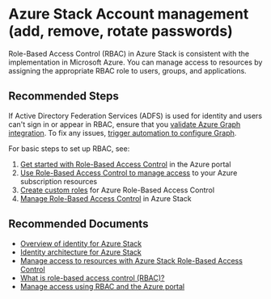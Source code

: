<properties
  pagetitle="Azure Stack Account management (add, remove, rotate passwords)"
  service="microsoft.azurestack"
  resource="registrations"
  ms.author="alexsmit,justinha"
  selfhelptype="Generic"
  supporttopicids="32663929,32737110,32737252,32741888,32745835"
  resourcetags=""
  productpesids="16226,17131,17058,17057,17322"
  cloudenvironments="public,fairfax,usnat,ussec"
  articleid="azurestack-security-rbac"
  ownershipid="StorageMediaEdge_AzureStack_Hub" />
# Azure Stack Account management (add, remove, rotate passwords)

Role-Based Access Control (RBAC) in Azure Stack is consistent with the implementation in Microsoft Azure. You can manage access to resources by assigning the appropriate RBAC role to users, groups, and applications.

## **Recommended Steps**

If Active Directory Federation Services (ADFS) is used for identity and users can't sign in or appear in RBAC, ensure that you [validate Azure Graph integration](https://docs.microsoft.com/azure-stack/operator/azure-stack-validate-graph). To fix any issues, [trigger automation to configure Graph](https://docs.microsoft.com/azure-stack/operator/azure-stack-integrate-identity#trigger-automation-to-configure-graph).

For basic steps to set up RBAC, see:

1. [Get started with Role-Based Access Control](https://docs.microsoft.com/azure/role-based-access-control/overview) in the Azure portal
1. [Use Role-Based Access Control to manage access](https://docs.microsoft.com/azure/role-based-access-control/role-assignments-portal) to your Azure subscription resources
1. [Create custom roles](https://docs.microsoft.com/azure/role-based-access-control/custom-roles) for Azure Role-Based Access Control
1. [Manage Role-Based Access Control](https://docs.microsoft.com/azure/azure-stack/azure-stack-manage-permissions) in Azure Stack

## **Recommended Documents**

* [Overview of identity for Azure Stack](https://docs.microsoft.com/azure/azure-stack/azure-stack-identity-overview)<br>
* [Identity architecture for Azure Stack](https://docs.microsoft.com/azure/azure-stack/azure-stack-identity-architecture)<br>
* [Manage access to resources with Azure Stack Role-Based Access Control](https://docs.microsoft.com/azure/azure-stack/user/azure-stack-manage-permissions)<br>
* [What is role-based access control (RBAC)?](https://docs.microsoft.com/azure/role-based-access-control/overview)<br>
* [Manage access using RBAC and the Azure portal](https://docs.microsoft.com/azure/role-based-access-control/role-assignments-portal)
